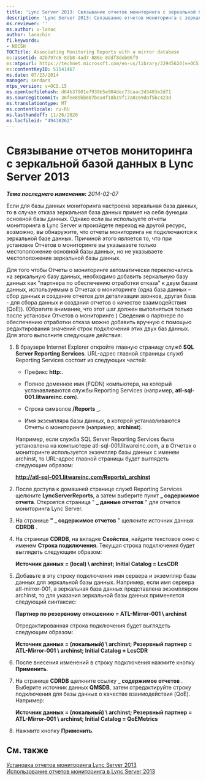 ```yaml
---
title: 'Lync Server 2013: Связывание отчетов мониторинга с зеркальной базой данных'
description: 'Lync Server 2013: Связывание отчетов мониторинга с зеркальной базой данных.'
ms.reviewer: ''
ms.author: v-lanac
author: lanachin
f1.keywords:
- NOCSH
TOCTitle: Associating Monitoring Reports with a mirror database
ms:assetid: 42b797c6-8db8-4ad7-886e-8ddf8deb06f9
ms:mtpsurl: https://technet.microsoft.com/en-us/library/JJ945624(v=OCS.15)
ms:contentKeyID: 51541467
ms.date: 07/23/2014
manager: serdars
mtps_version: v=OCS.15
ms.openlocfilehash: d64b37901e7939b5e904dec73caac2d3483e2d71
ms.sourcegitcommit: 36fee89bb887bea4f18b19f17a8c69daf5bc423d
ms.translationtype: MT
ms.contentlocale: ru-RU
ms.lasthandoff: 11/26/2020
ms.locfileid: "49438262"
---
```

# <a name="associating-monitoring-reports-with-a-mirror-database-in-lync-server-2013"></a>Связывание отчетов мониторинга с зеркальной базой данных в Lync Server 2013

<div data-xmlns="http://www.w3.org/1999/xhtml">

<div class="topic" data-xmlns="http://www.w3.org/1999/xhtml" data-msxsl="urn:schemas-microsoft-com:xslt" data-cs="https://msdn.microsoft.com/">

<div data-asp="https://msdn2.microsoft.com/asp">



</div>

<div id="mainSection">

<div id="mainBody">

<span> </span>

_**Тема последнего изменения:** 2014-02-07_

Если для базы данных мониторинга настроена зеркальная база данных, то в случае отказа зеркальная база данных примет на себя функции основной базы данных. Однако если вы используете отчеты мониторинга в Lync Server и произйдете переход на другой ресурс, возможно, вы обнаружите, что отчеты мониторинга не подключаются к зеркальной базе данных. Причиной этого является то, что при установке Отчетов о мониторинге вы указываете только местоположение основной базы данных, но не указываете местоположение зеркальной базы данных.

Для того чтобы Отчеты о мониторинге автоматически переключались на зеркальную базу данных, необходимо добавить зеркальную базу данных как "партнера по обеспечению отработки отказа" к двум базам данных, используемым в Отчетах о мониторинге (одна база данных – сбор данных и создание отчетов для детализации звонков, другая база - для сбора данных и создания отчетов о качестве взаимодействия (QoE)). (Обратите внимание, что этот шаг должен выполняться только после установки Отчетов о мониторинге.) Сведения о партнере по обеспечению отработки отказа можно добавить вручную с помощью редактирования значений строк подключения этих двух баз данных. Для этого выполните следующие действия:

1.  В браузере Internet Explorer откройте главную страницу служб **SQL Server Reporting Services**. URL-адрес главной страницы служб Reporting Services состоит из следующих частей:
    
      - Префикс **http:**.
    
      - Полное доменное имя (FQDN) компьютера, на который устанавливаются службы Reporting Services (например, **atl-sql-001.litwareinc.com**).
    
      - Строка символов **/Reports \_**.
    
      - Имя экземпляра базы данных, в которой устанавливаются Отчеты о мониторинге (например, **archinst**).
    
    Например, если служба SQL Server Reporting Services была установлена на компьютере atl-sql-001.litwareinc.com, а в Отчетах о мониторинге используется экземпляр базы данных с именем archinst, то URL-адрес главной страницы будет выглядеть следующим образом:
    
    **http://atl-sql-001.litwareinc.com/Reports\_archinst**

2.  После доступа к домашней странице служб Reporting Services щелкните **LyncServerReports**, а затем выберите пункт **\_ содержимое отчета**. Откроется страница " **\_ данные отчетов** " для отчетов мониторинга Lync Server.

3.  На странице **" \_ содержимое отчетов** " щелкните источник данных **CDRDB** .

4.  На странице **CDRDB**, на вкладке **Свойства**, найдите текстовое окно с именем **Строка подключения**. Текущая строка подключения будет выглядеть следующим образом:
    
    **Источник данных = (local) \\ archinst; Initial Catalog = LcsCDR**

5.  Добавьте в эту строку подключения имя сервера и экземпляр базы данных для зеркальной базы данных. Например, если имя сервера atl-mirror-001, а зеркальная база данных представлена экземпляром archinst, то для указания зеркальной базы данных применяется следующий синтаксис:
    
    **Партнер по резервному отношению = ATL-Mirror-001 \\ archinst**
    
    Отредактированная строка подключения будет выглядеть следующим образом:
    
    **Источник данных = (локальный) \\ archinst; Резервный партнер = ATL-Mirror-001 \\ archinst; Initial Catalog = LcsCDR**

6.  После внесения изменений в строку подключения нажмите кнопку **Применить**.

7.  На странице **CDRDB** щелкните ссылку **\_ содержимое отчетов** . Выберите источник данных **QMSDB**, затем отредактируйте строку подключения для базы данных о качестве взаимодействия (QoE). Например:
    
    **Источник данных = (локальный) \\ archinst; Резервный партнер = ATL-Mirror-001 \\ archinst; Initial Catalog = QoEMetrics**

8.  Нажмите кнопку **Применить**.

<div>

## <a name="see-also"></a>См. также


[Установка отчетов мониторинга Lync Server 2013](lync-server-2013-installing-lync-server-2013-monitoring-reports.md)  
[Использование отчетов мониторинга в Lync Server 2013](lync-server-2013-using-monitoring-reports.md)  
  

</div>

</div>

<span> </span>

</div>

</div>

</div>

